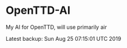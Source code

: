 # OpenTTD-AI
My AI for OpenTTD, will use primarily air

Latest backup: Sun Aug 25 07:15:01 UTC 2019
